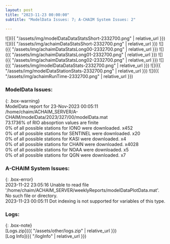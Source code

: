 ```yaml
---
layout: post
title: "2023-11-23 00:00:00"
subtitle: "ModelData Issues: 7; A-CHAIM System Issues: 2"

---
```


![]({{ "/assets/img/modelDataDataStatsShort-2332700.png" | relative_url }})
![]({{ "/assets/img/achaimDataStatsShort-2332700.png" | relative_url }})
![]({{ "/assets/img/achaimDataStatsLong00-2332700.png" | relative_url }})
![]({{ "/assets/img/achaimDataStatsLong01-2332700.png" | relative_url }})
![]({{ "/assets/img/achaimDataStatsLong02-2332700.png" | relative_url }})
![]({{ "/assets/img/modelDataDataStats-2332700.png" | relative_url }})
![]({{ "/assets/img/modelDataStationStats-2332700.png" | relative_url }})
![]({{ "/assets/img/achaimRunTime-2332700.png" | relative_url }})


### ModelData Issues:  
  
{: .box-warning}  
 ModelData report for 23-Nov-2023 00:05:11   
 /home/chaim/ACHAIM_SERVER/A-CHAIM/modelData/2023/327/00/modelData.mat   
 73.1736% of RIO absoprtion values are finite   
 0% of all possible stations for IONO were downloaded. x452   
 0% of all possible stations for SENTINEL were downloaded. x20   
 0% of all possible stations for KASI were downloaded. x4   
 0% of all possible stations for CHAIN were downloaded. x4028   
 0% of all possible stations for NOAA were downloaded. x5   
 0% of all possible stations for QGN were downloaded. x7   
  
### A-CHAIM System Issues:  
  
{: .box-error}  
2023-11-22 23:05:16 Unable to read file '/home/chaim/ACHAIM_SERVER/weeklyReports/modelDataPlotData.mat'. No such file or directory.  
2023-11-23 00:05:11 Dot indexing is not supported for variables of this type.  

### Logs:  
  
{: .box-note}  
[Logs.zip]({{ "/assets/other/logs.zip" | relative_url }})  
[Log Info]({{ "/logInfo" | relative_url }})  
